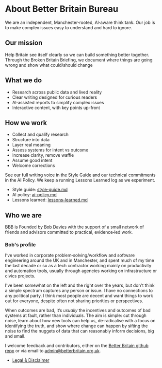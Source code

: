 # About Better Britain Bureau

We are an independent, Manchester‑rooted, AI‑aware think tank. Our job is to make complex issues easy to understand and hard to ignore.

## Our mission
Help Britain see itself clearly so we can build something better together. Through the Broken Britain Briefing, we document where things are going wrong and show what could/should change

## What we do
- Research across public data and lived reality
- Clear writing designed for curious readers
- AI‑assisted reports to simplify complex issues
- Interactive content, with key points up-front

## How we work
- Collect and qualify research
- Structure into data
- Layer real meaning
- Assess systems for intent vs outcome
- Increase clarity, remove waffle
- Assume good intent
- Welcome corrections

See our full writing voice in the Style Guide and our technical commitments in the AI Policy. We keep a running Lessons Learned log as we experiment.

- Style guide: [style-guide.md](./style-guide.md)
- AI policy: [ai-policy.md](./ai-policy.md)
- Lessons learned: [lessons-learned.md](./lessons-learned.md)

## Who we are
BBB is Founded by [Bob Davies](https://bsky.app/profile/bobbigmac.bsky.social) with the support of a small network of friends and advisors committed to practical, evidence‑led work.

### Bob's profile

I’ve worked in corporate problem‑solving/workflow and software engineering around the UK and in Manchester, and spent much of my time the last decade or so as a tech contractor working mainly on productivity and automation tools, usually through agencies working on infrastructure or civics projects.

I've been somewhat on the left and the right over the years, but don't think a simple spectrum captures any person or issue. I have no connections to any political party. I think most people are decent and want things to work out for everyone, despite often not sharing priorities or perspectives. 

When outcomes are bad, it’s _usually_ the incentives and outcomes of bad systems at fault, rather than individuals. The aim is simple: cut through noise, learn about how new tools can help us, de‑radicalise with a focus on identifying the truth, and show where change can happen by sifting the noise to find the nuggets of data that can reasonably inform decisions, big and small.

I welcome feedback and contributors, either on the [Better Britain github repo](https://github.com/Better-Britain) or via email to [admin@betterbritain.org.uk](admin@betterbritain.org.uk).

- [Legal &amp; Disclaimer](./legal.md)